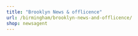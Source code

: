 ```yaml
---
title: "Brooklyn News & offlicence"
url: /birmingham/brooklyn-news-and-offlicence/
shop: newsagent
---
```

